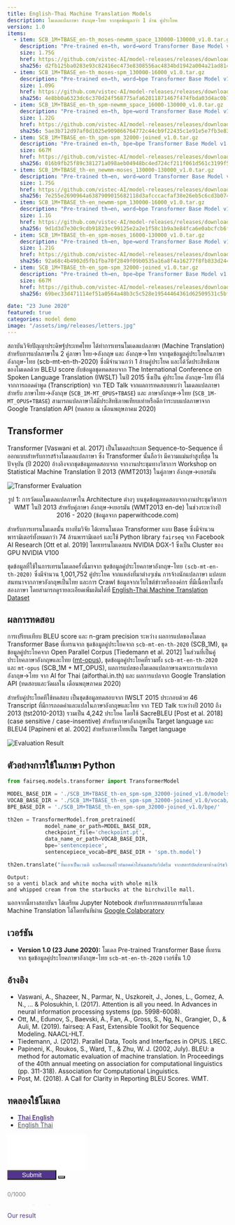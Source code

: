 ```yaml
---
title: English-Thai Machine Translation Models
description: โมเดลแปลภาษา อังกฤษ-ไทย จากชุดข้อมูลกว่า 1 ล้าน คู่ประโยค
version: 1.0
items:
  - item: SCB_1M+TBASE_en-th_moses-newmm_space_130000-130000_v1.0.tar.gz
    description: "Pre-trained en→th, word→word Transformer Base Model v1.0 (SCB_1M)"
    size: 1.75G
    href: https://github.com/vistec-AI/model-releases/releases/download/SCB_1M%2BTBASE_v1.0/SCB_1M+TBASE_en-th_moses-newmm_space_130000-130000_v1.0.tar.gz
    sha256: d2fb125ba0283e93c82416ec473e8308556ac4834bd1942a004a21ad8143b746
  - item: SCB_1M+TBASE_en-th_moses-spm_130000-16000_v1.0.tar.gz
    description: "Pre-trained en→th, word→bpe Transformer Base Model v1.0 (SCB_1M)"
    size: 1.09G
    href: https://github.com/vistec-AI/model-releases/releases/download/SCB_1M%2BTBASE_v1.0/SCB_1M+TBASE_en-th_moses-spm_130000-16000_v1.0.tar.gz
    sha256: 4e8bb0a6323dc6c370d24f568775afa62011871467f474fbda03d4ac0b7681fa
  - item: SCB_1M+TBASE_en-th_spm-newmm_space_16000-130000_v1.0.tar.gz
    description: "Pre-trained en→th, bpe→word Transformer Base Model v1.0 (SCB_1M)"
    size: 1.22G
    href: https://github.com/vistec-AI/model-releases/releases/download/SCB_1M%2BTBASE_v1.0/SCB_1M+TBASE_en-th_spm-newmm_space_16000-130000_v1.0.tar.gz
    sha256: 5ae3b712d97af0d1025e909866764772c44cb9f22435c1e91e5e7fb3e833d2c0
  - item: SCB_1M+TBASE_en-th_spm-spm_32000-joined_v1.0.tar.gz
    description: "Pre-trained en→th, bpe→bpe Transformer Base Model v1.0 (SCB_1M)"
    size: 667M
    href: https://github.com/vistec-AI/model-releases/releases/download/SCB_1M%2BTBASE_v1.0/SCB_1M+TBASE_en-th_spm-spm_32000-joined_v1.0.tar.gz
    sha256: 016b9fb25f89c381271a098aeb04948bc4ed724cf211f061d561c3199f5f41c3
  - item: SCB_1M+TBASE_th-en_newmm-moses_130000-130000_v1.0.tar.gz
    description: "Pre-trained th→en, word→word Transformer Base Model v1.0 (SCB_1M)"
    size: 1.75G
    href: https://github.com/vistec-AI/model-releases/releases/download/SCB_1M%2BTBASE_v1.0/SCB_1M+TBASE_th-en_newmm-moses_130000-130000_v1.0.tar.gz
    sha256: 7e255e2690964a6387909015682118d3afcccacfaf38e26eb5c6cd3b074c671b
  - item: SCB_1M+TBASE_th-en_newmm-spm_130000-16000_v1.0.tar.gz
    description: "Pre-trained th→en, word→bpe Transformer Base Model v1.0 (SCB_1M)"
    size: 1.1G
    href: https://github.com/vistec-AI/model-releases/releases/download/SCB_1M%2BTBASE_v1.0/SCB_1M+TBASE_th-en_newmm-spm_130000-16000_v1.0.tar.gz
    sha256: 9d1d3d7e30c9cdb91823ec99125e2a2e1f58c1b9a3e84fca6e0abcfcb6f4cbd1
  - item: SCB_1M+TBASE_th-en_spm-moses_16000-130000_v1.0.tar.gz
    description: "Pre-trained th→en, bpe→word Transformer Base Model v1.0 (SCB_1M)"
    size: 1.21G
    href: https://github.com/vistec-AI/model-releases/releases/download/SCB_1M%2BTBASE_v1.0/SCB_1M+TBASE_th-en_spm-moses_16000-130000_v1.0.tar.gz
    sha256: 92a68c4b4902d5fb1fba70f2849f09b0535a16a8f4a16277f8fb833d244989b8
  - item: SCB_1M+TBASE_th-en_spm-spm_32000-joined_v1.0.tar.gz
    description: "Pre-trained th→en, bpe→bpe Transformer Base Model v1.0 (SCB_1M)"
    size: 667M
    href: https://github.com/vistec-AI/model-releases/releases/download/SCB_1M%2BTBASE_v1.0/SCB_1M+TBASE_th-en_spm-spm_32000-joined_v1.0.tar.gz
    sha256: 69bec33d471114ef51a0564a48b3c5c528e19544464361d62509531c5bfad153

date: "23 June 2020"
featured: true
categories: model demo
image: "/assets/img/releases/letters.jpg"
---
```


สถาบันวิจัยปัญญาประดิษฐ์ประเทศไทย ได้ทำการเทรนโมเดลแปลภาษา (Machine Translation) สำหรับการแปลภาษาใน 2 คู่ภาษา ไทย→อังกฤษ และ อังกฤษ→ไทย จากชุดข้อมูลคู่ประโยคในภาษาอังกฤษ-ไทย (scb-mt-en-th-2020) ซึ่งมีจำนวนกว่า 1 ล้านคู่ประโยค และได้วัดประสิทธิภาพของโมเดลด้วย BLEU score กับข้อมูลชุดทดสอบจาก The International Conference on Spoken Language Translation (IWSLT) ในปี 2015 ซึ่งเป็น คู่ประโยค อังกฤษ-ไทย ที่ได้จากการถอดคำพูด (Transcription) จาก TED Talk จากผลการทดสอบพบว่า โมเดลแปลภาษาสำหรับ ภาษาไทย→อังกฤษ (`SCB_1M-MT_OPUS+TBASE`) และ ภาษาอังกฤษ→ไทย (`SCB_1M-MT_OPUS+TBASE`) สามารถแปลภาษาได้มีประสิทธิภาพเทียบเท่าหรือดีกว่าระบบแปลภาษาจาก Google Translation API (ทดสอบ ณ เดือนพฤษภาคม 2020)

## Transformer

Transformer [Vaswani et al. 2017] เป็นโมเดลประเภท Sequence-to-Sequence ที่ออกแบบสำหรับการสร้างโมเดลแปลภาษา ซึ่ง Transformer นั้นถือว่า มีความแม่นยำสูงที่สุด ในปัจจุบัน (ปี 2020) อ้างอิงจากชุดข้อมูลทดสอบจาก จากงานประชุมทางวิชาการ Workshop on Statistical Machine Translation ปี 2013 (WMT2013) ในคู่ภาษา อังกฤษ→เยอรมัน

![Transformer Evaluation](/assets/img/releases/machine_translation_models/eval_wmt2014_en_de.png)

<p style="text-align: center;">รูป 1: การวัดผลโมเดลแปลภาษาใน Architecture ต่างๆ บนชุดข้อมูลทดสอบจากงานประชุมวิชาการ WMT ในปี 2013 สำหรับคู่ภาษา อังกฤษ→เยอรมัน (WMT2013 en-de) ในช่วงระหว่างปี 2016 - 2020 (ข้อมูลจาก paperwithcode.com)</p>

สำหรับการเทรนโมเดลนั้น ทางทีมวิจัย ได้เทรนโมเดล Transformer แบบ Base ซึ่งมีจำนวนพารามิเตอร์ทั้งหมดกว่า 74 ล้านพารามิเตอร์ และใช้ Python library `fairseq` จาก Facebook AI Research [Ott et al. 2019] โดยเทรนโมเดลบน NVIDIA DGX-1 ซึ่งเป็น Cluster ของ GPU NVIDIA V100

ชุดข้อมูลที่ใช้ในการเทรนโมเดลครั้งนี้มาจาก ชุดข้อมูลคู่ประโยคภาษาอังกฤษ-ไทย `(scb-mt-en-th-2020)` ซึ่งมีจำนวน 1,001,752 คู่ประโยค จากแหล่งที่มาต่างๆเช่น การจ้างนักแปลภาษา แปลบทสนทนาจากภาษาอังกฤษเป็นไทย และการ Crawl ข้อมูลจากเว็บไซต์ข่าวหรือองค์กร ที่มีเนื้อหาในทั้งสองภาษา โดยสามารถดูรายละเอียดเพิ่มเติมได้ที่ [English-Thai Machine Translation Dataset](https://airesearch.in.th/releases/machine-translation-datasets)

## ผลการทดสอบ

การเปรียบเทียบ BLEU score และ n-gram precision ระหว่าง ผลการแปลของโมเดล Transformer Base ที่เทรนจาก ชุดข้อมูลคู่ประโยคจาก `scb-mt-en-th-2020` (SCB_1M), ชุดข้อมูลคู่ประโยคจาก Open Parallel Corpus [Tiedemann et al. 2012] ในส่วนที่เป็นคู่ประโยคภาษาอังกฤษและไทย ([mt-opus](https://github.com/vistec-AI/mt-opus)), ชุดข้อมูลคู่ประโยคที่รวมทั้ง `scb-mt-en-th-2020` และ `mt-opus` (SCB_1M + MT_OPUS), ผลการแปลของโมเดลแปลภาษาเฉพาะการแปลจากอังกฤษ→ไทย จาก AI for Thai (aiforthai.in.th) และ ผลการแปลจาก Google Translation API (ทดสอบและวัดผลใน เดือนพฤษภาคม 2020)

สำหรับคู่ประโยคทีใช้ทดสอบ เป็นชุดข้อมูลทดสอบจาก IWSLT 2015 ประกอบด้วย 46 Transcript ที่มีการถอดคำและแปลในภาษาอังกฤษและไทย จาก TED Talk ระหว่างปี 2010 ถึง 2013 (tst2010-2013) รวมเป็น 4,242 ประโยค โดยใช้ SacreBLEU [Post et al. 2018] (case sensitive / case-insentive) สำหรับภาษาอังกฤษเป็น Target language และ BLEU4 [Papineni et al. 2002] สำหรับภาษาไทยเป็น Target language

![Evaluation Result](/assets/img/releases/machine_translation_models/eval_iwslt2015.png)

## ตัวอย่างการใช้ในภาษา Python

```python
from fairseq.models.transformer import TransformerModel

MODEL_BASE_DIR = './SCB_1M+TBASE_th-en_spm-spm_32000-joined_v1.0/models/'
VOCAB_BASE_DIR = './SCB_1M+TBASE_th-en_spm-spm_32000-joined_v1.0/vocab/'
BPE_BASE_DIR = './SCB_1M+TBASE_th-en_spm-spm_32000-joined_v1.0/bpe/'

th2en = TransformerModel.from_pretrained(
            model_name_or_path=MODEL_BASE_DIR,
            checkpoint_file='checkpoint.pt',
            data_name_or_path=VOCAB_BASE_DIR,
            bpe='sentencepiece',
            sentencepiece_vocab=BPE_BASE_DIR + 'spm.th.model')

th2en.translate("งั้นเอาเป็นเวนติ แบล็คแอนด์ไวท์มอคค่าใส่นมสดกับวิปครีม จากสตาร์บัคส์สาขาห้างเบิร์ชวิลล์นะคะ")
```

```
Output:
so a venti black and white mocha with whole milk
and whipped cream from the starbucks at the birchville mall.
```

นอกจากนี้ทางสถาบันฯ ได้เตรียม Jupyter Notebook สำหรับการทดสอบการรันโมเดล Machine Translation ได้โดยทันทีผ่าน [Google Colaboratory](https://colab.research.google.com/drive/1b7Uo9Ic1UltWvC2S7-qqix5WUL-P86xD?usp=sharing)

## เวอร์ชัน

- **Version 1.0 (23 June 2020):** โมเดล Pre-trained Transformer Base ที่เทรนจาก ชุดข้อมูลคู่ประโยคภาษาอังกฤษ-ไทย `scb-mt-en-th-2020` เวอร์ชั่น 1.0

## อ้างอิง

- Vaswani, A., Shazeer, N., Parmar, N., Uszkoreit, J., Jones, L., Gomez, A. N., ... & Polosukhin, I. (2017). Attention is all you need. In Advances in neural information processing systems (pp. 5998-6008).
- Ott, M., Edunov, S., Baevski, A., Fan, A., Gross, S., Ng, N., Grangier, D., & Auli, M. (2019). fairseq: A Fast, Extensible Toolkit for Sequence Modeling. NAACL-HLT.
- Tiedemann, J. (2012). Parallel Data, Tools and Interfaces in OPUS. LREC.
- Papineni, K., Roukos, S., Ward, T., & Zhu, W. J. (2002, July). BLEU: a method for automatic evaluation of machine translation. In Proceedings of the 40th annual meeting on association for computational linguistics (pp. 311-318). Association for Computational Linguistics.
- Post, M. (2018). A Call for Clarity in Reporting BLEU Scores. WMT.

## ทดลองใช้โมเดล

<div id="model-demo" class="test1 w-100 d-flex flex-column">
  <ul class="nav nav-tabs" id="myTab" role="tablist">
    <li class="nav-item" role="presentation">
      <a class="nav-link active" id="thai-lang" data-toggle="tab" href="#home" role="tab" aria-controls="home" aria-selected="true">Thai <i class="fa fa-long-arrow-alt-right"></i> English</a>
    </li>
    <li class="nav-item" role="presentation">
      <a class="nav-link" id="eng-lang" data-toggle="tab" href="#profile" role="tab" aria-controls="profile" aria-selected="false">English <i class="fa fa-long-arrow-alt-right"></i> Thai</a>
    </li>
  </ul>
  <div class="textarea-box d-flex flex-column pb-3">
    <textarea class="textarea-input py-2 px-3 border border-bottom-0 border-top-0 data-hj-allow" maxlength="1000" id="textarea-input" rows="5"></textarea>
    <div class="feature-input d-flex justify-content-end bg-white border border-top-0">   
      <button type="button" class="btn btn-translate btn-sm rounded rounded-lg btn-light border border-secondary my-2" id="btn-translate">
        Submit
      </button> 
      <button type="button" class="btn btn-remove btn-sm btn-remove-all rounded rounded-lg border m-2 border-secondary" id="btn-remove-all" data-toggle="tooltip" data-placement="bottom" title="Remove">
        <i class="fa fa-trash-alt"></i>
      </button>   
    </div>
    <span class="limit-length text-right" id="char-lefts">0/1000</span>
    <div class="d-flex justify-content-center">
      <div class="loading d-none text-center mx-3" id="loading"> 
        <div class="spinner-grow spinner-left" role="status">        
        </div>
        <div class="spinner-grow spinner-center" role="status">        
        </div>
        <div class="spinner-grow spinner-right" role="status">        
      </div>
    </div>  
  </div>  
  <div class="compare-output-container d-flex flex-row my-3">    
    <div class="textarea-mt-result translate-output d-none flex-column border flex-fill mr-1 w-100">
      <div class="mt-container px-3 pt-2 bg-white border-bottom">
        <div class="mt-title pb-1">Our result</div>
      </div>
      <textarea class="textarea-mt-output p-3 data-hj-allow" id="output-mt-translation" readonly></textarea>
      <div class="feature-output text-right bg-white">
        <button class="btn btn-sm btn-secondary m-2" id="btn-mt-copy" data-toggle="tooltip" data-placement="bottom" title="Copy to clipboard">
          <i class="fa fa-clone"></i>
        </button>
      </div>
    </div>    
    <div class="textarea-gt-result translate-output d-none flex-column border flex-fill ml-1 w-100">    
      <div class="gt-container px-3 pt-2 bg-white border-bottom">
        <div class="gt-title pb-1">Result from Google Translate</div>
        </div>
        <textarea class="textarea-gt-output p-3 data-hj-allow" id="output-gt-translation" readonly></textarea>
        <div class="feature-output text-right bg-white">
          <button class="btn btn-sm btn-secondary m-2" id="btn-gt-copy" data-toggle="tooltip" data-placement="bottom" title="Copy to clipboard">
            <i class="fa fa-clone"></i>
          </button>
        </div>
      </div>
    </div>   
    <div class="compare-tran text-right d-none" id="compare-translate">
      Compare with  
      <a class="link-google-tran" id="link-google-translate">Google Translate</a>   
    </div>     
  </div>
</div>

## ข้อจำกัดของโมเดลแปลภาษาที่พบ และวิธีการแก้ไขเบื้องต้น

จากการทดสอบโมเดลแปลภาษาเบื้องต้น พบว่ามีข้อจำกัดบางประการที่เกิดขึ้นได้จากโมเดลแปลภาษา ดังนี้

#### การแปลข้อความที่มีหลายบรรทัด (multi-line sentences)

```python
>> en2th.translate("The people creating an oasis with seawater\nBy Chloe Berge and Sunny Fitzgerald")
"ผู้คนสร้างโอเอซิสด้วยน้ําทะเล By Chloe Berge และ Sunny Fitzgerald"
```

**แนวทางการแก้ไข:** เนื่องจากการรับข้อมูลจาก Textbox ข้อความอาจจะประกอบด้วยหลายบรรทัด โดยมีการแบ่งด้วย `\n` ซึ่งอาจจะส่งผลให้ข้อความยาวเกินข้อจำกัดของโมเดลแปลภาษา หรือมีผลการแปลที่ไม่ถูกต้องได้ ผู้ใช้สามารถแยกข้อความตาม `\n` แล้วจึงส่ง List ของข้อความที่ถูกแบ่ง ไปยังโมเดล โดยผลการแปลจะคืนค่าเป็น List ของผลการแปล

```python
>> text_input = "The people creating an oasis with seawater\nBy Chloe Berge and Sunny Fitzgerald"
>> segments = text_input.split("\n")
>> segments
[ "The people creating an oasis with seawater",
"By Chloe Berge and Sunny Fitzgerald"]
>> results = en2th.translate(segments)
>> results
["ผู้คนสร้างโอเอซิสด้วยน้ําทะเล",
"โดย Chloe Berge และ Sunny Fitzgerald"]
```

#### การแปลข้อความเปล่า หรือ empty string และโมเดลได้ให้ผลแปลที่ไม่ถูกต้อง ตัวอย่างเช่น

```python
>> th2en.translate("")
"I don't think so."

>> en2th.translate("")
". ."
```

**แนวทางการแก้ไข:** ผู้ใช้สามารถระบุให้ข้อความที่เป็น empty string ไม่ส่งไปยังโมเดลแปลภาษา และให้คืนค่าเป็น empty string เหมือนเดิม

```python
def translate_segment(text):
  if len(text.strip()) == 0:
    return ""
```

#### การแปลข้อความโดยที่ภาษาต้นทางของโมเดลไม่ตรงกัน เช่น การแปลด้วยโมเดล อังกฤษ→ไทย แต่ข้อความนำเข้าเป็นภาษาไทย

```python
>> th2en.translate("ฉันอยากจองเที่ยวบินไปโตเกียว")
"I'd like to book a flight to Tokyo."

>> en2th.translate("ฉันอยากจองเที่ยวบินไปโตเกียว") # ข้อความนำเข้าควรเป็นภาษาอังกฤษ
"ไล่ระดับสี"
```

**แนวทางการแก้ไข:** เนื่องจากโมเดลถูกเทรนแยกกันในการแปลระหว่าง อังกฤษ→ไทย และ ไทย→อังกฤษ ผู้ใช้งานสามารถกำหนดเงื่อนไขให้ของข้อความนำเข้าว่าควรเป็นข้อความในภาษาต้นทางที่โมเดลได้ถูกเทรนมา เพื่อป้องกันข้อผิดพลาดนี้

```python
import re

def translate_en2th(text):
  if re.search(r"ก-๙", text):
    raise "Input text should be in English."
```

#### การแปลคำหนึ่งคำในภาษาอังกฤษอาจส่งผลให้โมเดลแปลผลได้ไม่ถูกต้อง

```python
>> en2th.translate("method")
วิธีการ@ label

>> en2th.translate("methodology.")
กลไกComment

>> en2th.translate("cat")
แมวName
```

**แนวทางการแก้ไข:** ในบางกรณีการแปลคำหนึ่งคำอาจจะมีผลการแปลที่ไม่ถูกต้องได้ เนื่องจากชุดข้อมูลที่ใช้เทรนโมเดลมักจะเป็นในระดับประโยค การแก้ปัญหาเบื้องต้นสามารถทำได้โดยการเพิ่ม "." ต่อท้ายข้อความนำเข้า แล้วจึงทำการ post-processing ด้วยการลบ "." ที่ต่อท้ายผลการแปล

```python
>> en2th.translate("method.")
วิธีการ.

>> en2th.translate("methodology.")
ระเบียบวิธี

>> en2th.translate("cat.")
แมว
```

<style>
body [id]:before {
  content: none;
}

textarea {
  border: 1px solid #ffffff;
  resize: none;
}

textarea:focus {
  outline: none !important;
}

.btn-select-lang {
  width: 10rem;
  font-size: 0.9rem;
}

.btn-select-lang:hover, .btn-select-lang:focus {
  background-color: #52348c !important;
  color: #ffffff;
  box-shadow: none;
  outline: none;
}

.selected-lang {
  background-color: #52348c !important;
  color: #ffffff;
}

.btn-remove-all, .btn-translate {
  transition: all 0.3s;
  outline: 0;
  font-size: 0.9rem;
  color: #ffffff;
}

.btn-translate {
  background-color: #52348c;
  color: #ffffff;
  width: 7rem;
}

.icon-btn {
  font-size: 1.5rem;
}

.btn-remove-all {
  background-color: #fafafa;
  color: #303030;
}

.btn-translate:hover, .btn-translate:focus {
  background: #432A73;
  color: #ffffff;
  transition: all 0.3s;
  box-shadow: none;
}

.btn-remove-all:hover, .btn-remove-all:focus {
  background: #E9E9E9;
  transition: all 0.3s;
  box-shadow: none;
  color: #303030;
  outline: none;
}

.btn-feature:hover, .btn-feature:focus {
  border-color: transparent;
  -webkit-transform: scale(1.2);
  transform: scale(1.2);
  outline: none;
  box-shadow: none;
}

.btn-feature {
  color: #303030;
  background-color: #F0F0F0;
  transition: all 0.5s;
  cursor: pointer;
}

.tooltip > .tooltip-inner {
  font-size: .625rem;
}

.spinner-left {
  color: #fff200;
}

.spinner-center {
  color: #a6253b;
}

.spinner-right {
  color: #52348c;
}

.btn-features {
  color: #303030;
  background: #C5C5C5;
}

.btn-features:hover, .btn-features:focus{
  color: #303030;
  outline: none;
  box-shadow: none;
}

.mt-title {
  width: 5rem;
  color: #52348c;
  height: 100%;
  border-bottom: 2px solid #52348c;
}

.gt-title {
  white-space: nowrap;
  width: 14.5rem;
  border-bottom: 2px solid #4284f3;
  color: #4284f3;
}

.catch-error {
  color: #E62020;
  height: 100%;
}

.limit-length {
  font-size: 0.8rem;
  color: #777777;
}

@keyframes spinner-grow {
0% {
  opacity: 0;
  transform: scale(0);
}
50% {
  opacity: 1;
}
100% {
  opacity: 0;
  transform: scale(1);
}
}

.spinner-grow {
position: relative;
display: inline-block;
width: 2rem;
height: 2rem;
overflow: hidden;
text-indent: -999em;
vertical-align: text-bottom;
background-color: currentColor;
border-radius: 50%;
animation-name: spinner-grow;
animation-duration: .75s;
animation-timing-function: linear;
animation-iteration-count: infinite;
}

.spinner-grow-sm {
width: 1rem;
height: 1rem;
}

.link-google-tran {
color: #4284f3 !important;
cursor: pointer;
width: 9rem;
}

.compare-tran {
font-size: 0.9rem;
}

.feature-input {
height: 3rem;
}

.active {
color: #52348c !important;
font-weight: 600;
}

.nav-link {
color: #495057;
}

.nav-link:hover {
color: #52348c;
}

@media screen and (max-width: 500px)   {
.compare-output-container {
  flex-direction: column !important;
}
.translate-output {
  margin: 0 !important;
}
.btn-translate {
  font-size: 0.8rem;
  width: 6rem;
}
.btn-remove-all {
  width: 2.5rem;
  font-size: 0.8rem;
}
}
</style>

<script src="https://cdnjs.cloudflare.com/ajax/libs/axios/0.19.2/axios.min.js"></script>

<!-- Hotjar Tracking Code for https://airesearch.in.th -->
<script>
  (function(h,o,t,j,a,r){
      h.hj=h.hj||function(){(h.hj.q=h.hj.q||[]).push(arguments)};
      h._hjSettings={hjid:1922787,hjsv:6};
      a=o.getElementsByTagName('head')[0];
      r=o.createElement('script');r.async=1;
      r.src=t+h._hjSettings.hjid+j+h._hjSettings.hjsv;
      a.appendChild(r);
  })(window,document,'https://static.hotjar.com/c/hotjar-','.js?sv=');
</script>

<script>
let sl = "th", tl = "en"

function sleep(ms) {
  return new Promise(resolve => setTimeout(resolve, ms));
}

async function googleApi(input){
  try {
    const uri = `https://translate.googleapis.com/translate_a/single?client=gtx&sl=${sl}&tl=${tl}&dt=t&q=${encodeURIComponent(input)}`
    const response = await axios.get(uri)
    return response.data
  }
  catch (err) {
    $('#output-gt-translation').addClass('catch-error').val(
      "You have sent too many requests recently." +
      "\n\nPlease try again later or compare directly with google translation website link below.");
    $('#compare-translate').removeClass('d-none')
  }
}

async function mtApi(input){
  const input_arr = input.split('\n');
  const input_json = {
    text: input_arr,
    source: sl,
    target: tl
  }
  try {
    const response = await axios.post('https://mt-api.airesearch.in.th', JSON.stringify(input_json), {
      headers: {
        'Content-Type': 'application/json',
      }
    })
    return response.data
  } catch (err) {
    $('#output-mt-translation').addClass('catch-error').val(
    "You have sent a request for exceeding the limit rate." +
    "\n\nPlease try again in a few seconds.");
  }

}

async function translate() {
  $('#loading').removeClass('d-none')
  $('#btn-remove-all').addClass('d-none')
  $('#btn-translate').addClass('d-none')
  $('#compare-translate').addClass('d-none')

  const input = $('#textarea-input').val()

  const dataArrMT = await mtApi(input);
  const dataArrGT = await googleApi(input);

  var resultGT = '', resultMT = ''

  if(dataArrGT) {
    for(var i = 0; i < dataArrGT[0].length; i++){
      resultGT += dataArrGT[0][i][0]
    }
  }

  if(dataArrMT) {
    for(var item of dataArrMT) {
      resultMT += item
      resultMT += '\n'
    }
  }

  await sleep(1200);
  if(resultGT) {
    $('#output-gt-translation').removeClass('catch-error').val(resultGT);
  }
  if(resultMT) {
    $('#output-mt-translation').removeClass('catch-error').val(resultMT);
  }

}
$('#thai-lang').click(function() {
  sl = "th"
  tl = "en"
  change_class()
})

$('#eng-lang').click(function() {
  sl = "en"
  tl = "th"
  change_class()
})

function change_class() {
  $('#output-gt-translation').val('')
  $('#output-mt-translation').val('')
  $('#btn-translate').removeClass('d-none')
  $('#output-gt-translation').height('auto')
  $('#output-mt-translation').height('auto')
  $('#compare-translate').addClass('d-none')
}

$(document).ready(function(){
  $('[data-toggle="tooltip"]').tooltip();
});

$('input[type="text"], textarea').on('input', function () {
  change_class()
});

$('.btn-remove').click(function(){
  $("#textarea-input").val('');
  change_class()
})

$('#btn-mt-copy').click(function() {
  var copyText = $('#output-mt-translation')[0]
  copyText.select();
  copyText.setSelectionRange(0, 99999)
  document.execCommand("copy");
})

$('#btn-gt-copy').click(function() {
  var copyText = $('#output-gt-translation')[0]
  copyText.select();
  copyText.setSelectionRange(0, 99999)
  document.execCommand("copy");
})

$('#btn-translate').click(async function() {
  if($("#textarea-input").val().trim() !== ''){
    change_class()
    await translate();
    $('#loading').addClass('d-none')
    $('.translate-output').removeClass('d-none')
    $('.translate-output').addClass('d-flex')
    const outpuGT = $('#output-gt-translation')
    const outpuMT = $('#output-mt-translation')
    const heightGT = outpuGT[0].scrollHeight-20
    const heightMT = outpuMT[0].scrollHeight-20
    if(heightGT > heightMT) {
      outpuGT.height(heightGT+'px')
      outpuMT.height(heightGT+'px')
    } else {
      outpuMT.height(heightMT+'px')
      outpuGT.height(heightMT+'px')
    }
    $('#btn-remove-all').removeClass('d-none')
    $('#btn-translate').removeClass('d-none')
  }
})

$('#link-google-translate').click(function() {
  const input = $("#textarea-input").val()
  window.open(
    `https://translate.google.co.th/#view=home&op=translate&sl=${sl}&tl=${tl}&text=${input}`
    ,
    '_blank'
  );
})

$('#textarea-input').on("input keyup", function(){
  $(this).height('auto')
  if($(this)[0].scrollHeight >= 157){
    $(this).height(this.scrollHeight+'px')
  }

  var currentLength = $(this).val().length;
  var maxLength = $(this).attr('maxlength');
  if(currentLength >= maxLength) {
    $('.limit-length').css('color', '#E62020');
  }else {
    $('.limit-length').css('color', '#777777');
  }
  $('#char-lefts').text(currentLength + '/1000')
});
</script>
